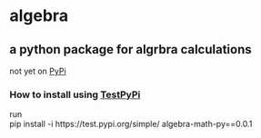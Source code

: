 # algebra
<h2>a python package for algrbra calculations</h2>
not yet on <a href="https://pypi.org/">PyPi</a><br/> 
<h3>How to install using <a href="https://test.pypi.org/">TestPyPi</a></h3>
run <br/>
pip install -i https://test.pypi.org/simple/ algebra-math-py==0.0.1



